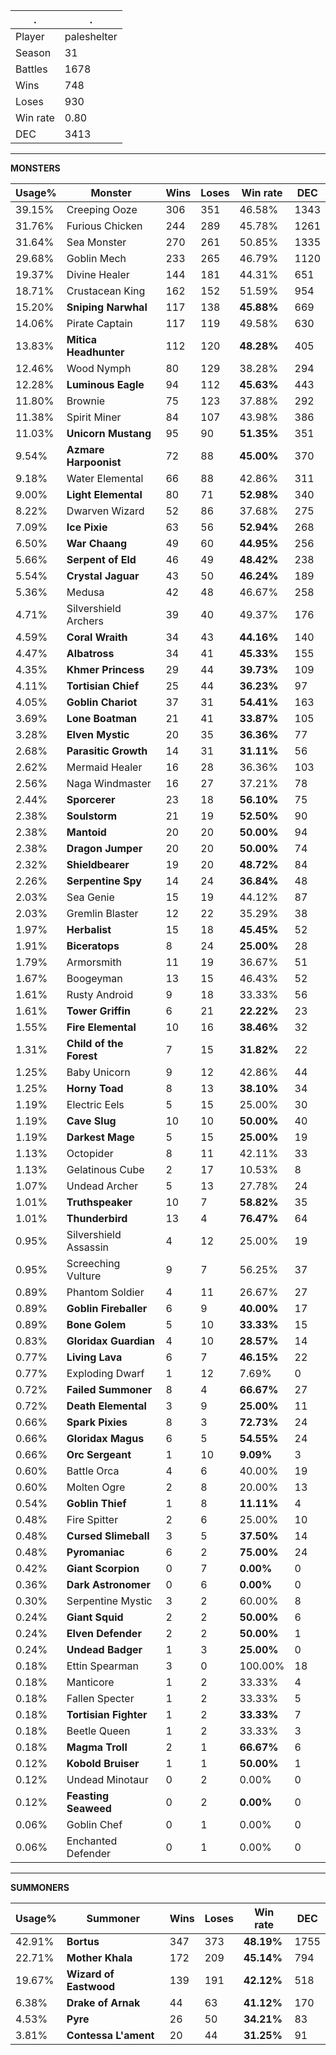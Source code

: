 .|.
|-|-
Player|paleshelter
Season|31
Battles|1678
Wins|748
Loses|930
Win rate|0.80
DEC|3413

---
**MONSTERS**

Usage%|Monster|Wins|Loses|Win rate|DEC|
-|-|-|-|-|-|
39.15%|Creeping Ooze|306|351|46.58%|1343|
31.76%|Furious Chicken|244|289|45.78%|1261|
31.64%|Sea Monster|270|261|50.85%|1335|
29.68%|Goblin Mech|233|265|46.79%|1120|
19.37%|Divine Healer|144|181|44.31%|651|
18.71%|Crustacean King|162|152|51.59%|954|
15.20%|**Sniping Narwhal**|117|138|**45.88%**|669|
14.06%|Pirate Captain|117|119|49.58%|630|
13.83%|**Mitica Headhunter**|112|120|**48.28%**|405|
12.46%|Wood Nymph|80|129|38.28%|294|
12.28%|**Luminous Eagle**|94|112|**45.63%**|443|
11.80%|Brownie|75|123|37.88%|292|
11.38%|Spirit Miner|84|107|43.98%|386|
11.03%|**Unicorn Mustang**|95|90|**51.35%**|351|
9.54%|**Azmare Harpoonist**|72|88|**45.00%**|370|
9.18%|Water Elemental|66|88|42.86%|311|
9.00%|**Light Elemental**|80|71|**52.98%**|340|
8.22%|Dwarven Wizard|52|86|37.68%|275|
7.09%|**Ice Pixie**|63|56|**52.94%**|268|
6.50%|**War Chaang**|49|60|**44.95%**|256|
5.66%|**Serpent of Eld**|46|49|**48.42%**|238|
5.54%|**Crystal Jaguar**|43|50|**46.24%**|189|
5.36%|Medusa|42|48|46.67%|258|
4.71%|Silvershield Archers|39|40|49.37%|176|
4.59%|**Coral Wraith**|34|43|**44.16%**|140|
4.47%|**Albatross**|34|41|**45.33%**|155|
4.35%|**Khmer Princess**|29|44|**39.73%**|109|
4.11%|**Tortisian Chief**|25|44|**36.23%**|97|
4.05%|**Goblin Chariot**|37|31|**54.41%**|163|
3.69%|**Lone Boatman**|21|41|**33.87%**|105|
3.28%|**Elven Mystic**|20|35|**36.36%**|77|
2.68%|**Parasitic Growth**|14|31|**31.11%**|56|
2.62%|Mermaid Healer|16|28|36.36%|103|
2.56%|Naga Windmaster|16|27|37.21%|78|
2.44%|**Sporcerer**|23|18|**56.10%**|75|
2.38%|**Soulstorm**|21|19|**52.50%**|90|
2.38%|**Mantoid**|20|20|**50.00%**|94|
2.38%|**Dragon Jumper**|20|20|**50.00%**|74|
2.32%|**Shieldbearer**|19|20|**48.72%**|84|
2.26%|**Serpentine Spy**|14|24|**36.84%**|48|
2.03%|Sea Genie|15|19|44.12%|87|
2.03%|Gremlin Blaster|12|22|35.29%|38|
1.97%|**Herbalist**|15|18|**45.45%**|52|
1.91%|**Biceratops**|8|24|**25.00%**|28|
1.79%|Armorsmith|11|19|36.67%|51|
1.67%|Boogeyman|13|15|46.43%|52|
1.61%|Rusty Android|9|18|33.33%|56|
1.61%|**Tower Griffin**|6|21|**22.22%**|23|
1.55%|**Fire Elemental**|10|16|**38.46%**|32|
1.31%|**Child of the Forest**|7|15|**31.82%**|22|
1.25%|Baby Unicorn|9|12|42.86%|44|
1.25%|**Horny Toad**|8|13|**38.10%**|34|
1.19%|Electric Eels|5|15|25.00%|30|
1.19%|**Cave Slug**|10|10|**50.00%**|40|
1.19%|**Darkest Mage**|5|15|**25.00%**|19|
1.13%|Octopider|8|11|42.11%|33|
1.13%|Gelatinous Cube|2|17|10.53%|8|
1.07%|Undead Archer|5|13|27.78%|24|
1.01%|**Truthspeaker**|10|7|**58.82%**|35|
1.01%|**Thunderbird**|13|4|**76.47%**|64|
0.95%|Silvershield Assassin|4|12|25.00%|19|
0.95%|Screeching Vulture|9|7|56.25%|37|
0.89%|Phantom Soldier|4|11|26.67%|27|
0.89%|**Goblin Fireballer**|6|9|**40.00%**|17|
0.89%|**Bone Golem**|5|10|**33.33%**|15|
0.83%|**Gloridax Guardian**|4|10|**28.57%**|14|
0.77%|**Living Lava**|6|7|**46.15%**|22|
0.77%|Exploding Dwarf|1|12|7.69%|0|
0.72%|**Failed Summoner**|8|4|**66.67%**|27|
0.72%|**Death Elemental**|3|9|**25.00%**|11|
0.66%|**Spark Pixies**|8|3|**72.73%**|24|
0.66%|**Gloridax Magus**|6|5|**54.55%**|24|
0.66%|**Orc Sergeant**|1|10|**9.09%**|3|
0.60%|Battle Orca|4|6|40.00%|19|
0.60%|Molten Ogre|2|8|20.00%|13|
0.54%|**Goblin Thief**|1|8|**11.11%**|4|
0.48%|Fire Spitter|2|6|25.00%|10|
0.48%|**Cursed Slimeball**|3|5|**37.50%**|14|
0.48%|**Pyromaniac**|6|2|**75.00%**|24|
0.42%|**Giant Scorpion**|0|7|**0.00%**|0|
0.36%|**Dark Astronomer**|0|6|**0.00%**|0|
0.30%|Serpentine Mystic|3|2|60.00%|8|
0.24%|**Giant Squid**|2|2|**50.00%**|6|
0.24%|**Elven Defender**|2|2|**50.00%**|1|
0.24%|**Undead Badger**|1|3|**25.00%**|0|
0.18%|Ettin Spearman|3|0|100.00%|18|
0.18%|Manticore|1|2|33.33%|4|
0.18%|Fallen Specter|1|2|33.33%|5|
0.18%|**Tortisian Fighter**|1|2|**33.33%**|7|
0.18%|Beetle Queen|1|2|33.33%|3|
0.18%|**Magma Troll**|2|1|**66.67%**|6|
0.12%|**Kobold Bruiser**|1|1|**50.00%**|1|
0.12%|Undead Minotaur|0|2|0.00%|0|
0.12%|**Feasting Seaweed**|0|2|**0.00%**|0|
0.06%|Goblin Chef|0|1|0.00%|0|
0.06%|Enchanted Defender|0|1|0.00%|0|

---
**SUMMONERS**

Usage%|Summoner|Wins|Loses|Win rate|DEC|
-|-|-|-|-|-|
42.91%|**Bortus**|347|373|**48.19%**|1755|
22.71%|**Mother Khala**|172|209|**45.14%**|794|
19.67%|**Wizard of Eastwood**|139|191|**42.12%**|518|
6.38%|**Drake of Arnak**|44|63|**41.12%**|170|
4.53%|**Pyre**|26|50|**34.21%**|83|
3.81%|**Contessa L'ament**|20|44|**31.25%**|91|
